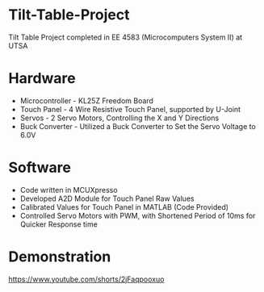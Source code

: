 # Tilt-Table-Project
Tilt Table Project completed in EE 4583 (Microcomputers System II) at UTSA

# Hardware
- Microcontroller - KL25Z Freedom Board
- Touch Panel - 4 Wire Resistive Touch Panel, supported by U-Joint
- Servos - 2 Servo Motors, Controlling the X and Y Directions
- Buck Converter - Utilized a Buck Converter to Set the Servo Voltage to 6.0V

# Software
- Code written in MCUXpresso
- Developed A2D Module for Touch Panel Raw Values
- Calibrated Values for Touch Panel in MATLAB (Code Provided)
- Controlled Servo Motors with PWM, with Shortened Period of 10ms for Quicker Response time

# Demonstration
https://www.youtube.com/shorts/2jFaqpooxuo
